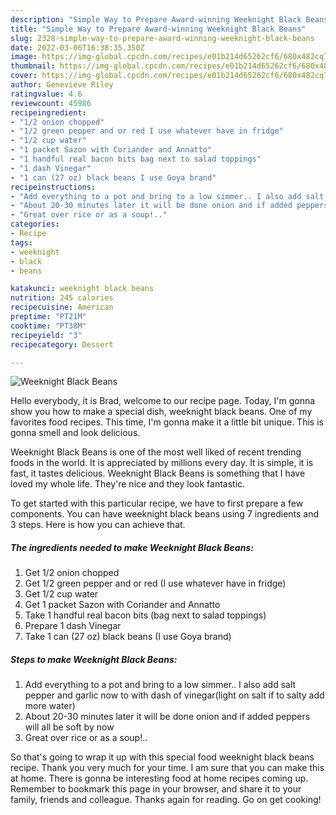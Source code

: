 ```yaml
---
description: "Simple Way to Prepare Award-winning Weeknight Black Beans"
title: "Simple Way to Prepare Award-winning Weeknight Black Beans"
slug: 2328-simple-way-to-prepare-award-winning-weeknight-black-beans
date: 2022-03-06T16:38:35.350Z
image: https://img-global.cpcdn.com/recipes/e01b214d65262cf6/680x482cq70/weeknight-black-beans-recipe-main-photo.jpg
thumbnail: https://img-global.cpcdn.com/recipes/e01b214d65262cf6/680x482cq70/weeknight-black-beans-recipe-main-photo.jpg
cover: https://img-global.cpcdn.com/recipes/e01b214d65262cf6/680x482cq70/weeknight-black-beans-recipe-main-photo.jpg
author: Genevieve Riley
ratingvalue: 4.6
reviewcount: 45986
recipeingredient:
- "1/2 onion chopped"
- "1/2 green pepper and or red I use whatever have in fridge"
- "1/2 cup water"
- "1 packet Sazon with Coriander and Annatto"
- "1 handful real bacon bits bag next to salad toppings"
- "1 dash Vinegar"
- "1 can (27 oz) black beans I use Goya brand"
recipeinstructions:
- "Add everything to a pot and bring to a low simmer.. I also add salt pepper and garlic now to with dash of vinegar(light on salt if to salty add more water)"
- "About 20-30 minutes later it will be done onion and if added peppers will all be soft by now"
- "Great over rice or as a soup!.."
categories:
- Recipe
tags:
- weeknight
- black
- beans

katakunci: weeknight black beans 
nutrition: 245 calories
recipecuisine: American
preptime: "PT21M"
cooktime: "PT38M"
recipeyield: "3"
recipecategory: Dessert

---
```



![Weeknight Black Beans](https://img-global.cpcdn.com/recipes/e01b214d65262cf6/680x482cq70/weeknight-black-beans-recipe-main-photo.jpg)

Hello everybody, it is Brad, welcome to our recipe page. Today, I'm gonna show you how to make a special dish, weeknight black beans. One of my favorites food recipes. This time, I'm gonna make it a little bit unique. This is gonna smell and look delicious.

Weeknight Black Beans is one of the most well liked of recent trending foods in the world. It is appreciated by millions every day. It is simple, it is fast, it tastes delicious. Weeknight Black Beans is something that I have loved my whole life. They're nice and they look fantastic.




To get started with this particular recipe, we have to first prepare a few components. You can have weeknight black beans using 7 ingredients and 3 steps. Here is how you can achieve that.

<!--inarticleads1-->

##### The ingredients needed to make Weeknight Black Beans:

1. Get 1/2 onion chopped
1. Get 1/2 green pepper and or red (I use whatever have in fridge)
1. Get 1/2 cup water
1. Get 1 packet Sazon with Coriander and Annatto
1. Take 1 handful real bacon bits (bag next to salad toppings)
1. Prepare 1 dash Vinegar
1. Take 1 can (27 oz) black beans (I use Goya brand)




<!--inarticleads2-->

##### Steps to make Weeknight Black Beans:

1. Add everything to a pot and bring to a low simmer.. I also add salt pepper and garlic now to with dash of vinegar(light on salt if to salty add more water)
1. About 20-30 minutes later it will be done onion and if added peppers will all be soft by now
1. Great over rice or as a soup!..




So that's going to wrap it up with this special food weeknight black beans recipe. Thank you very much for your time. I am sure that you can make this at home. There is gonna be interesting food at home recipes coming up. Remember to bookmark this page in your browser, and share it to your family, friends and colleague. Thanks again for reading. Go on get cooking!

